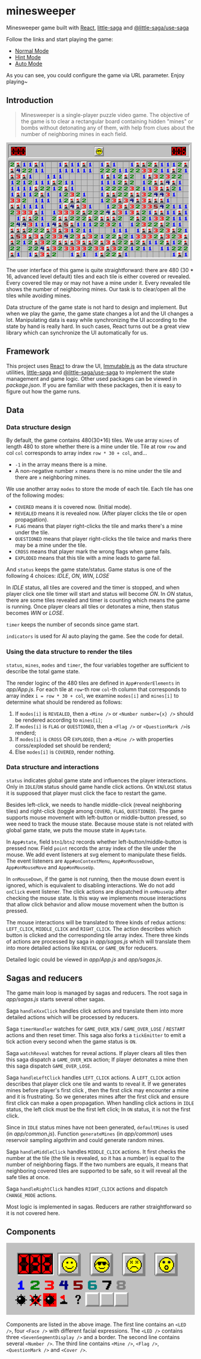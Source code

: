 # minesweeper

Minesweeper game built with [React](https://github.com/facebook/react), [little-saga](https://github.com/little-saga/little-saga) and [@little-saga/use-saga](https://github.com/little-saga/use-saga)

Follow the links and start playing the game:

- [Normal Mode](http://shinima.pw/minesweeper/)
- [Hint Mode](http://shinima.pw/minesweeper/?hint)
- [Auto Mode](http://shinima.pw/minesweeper/?auto)

As you can see, you could configure the game via URL parameter. Enjoy playing~

## Introduction

> Minesweeper is a single-player puzzle video game. The objective of the game is to clear a rectangular board containing hidden "mines" or bombs without detonating any of them, with help from clues about the number of neighboring mines in each field.

![screenshot](docs/screenshot.bmp)

The user interface of this game is quite straightforward: there are 480 (30 \* 16, advanced level default) tiles and each tile is either covered or revealed. Every covered tile may or may not have a mine under it. Every revealed tile shows the number of neighboring mines. Our task is to clear/open all the tiles while avoiding mines.

Data structure of the game state is not hard to design and implement. But when we play the game, the game state changes a lot and the UI changes a lot. Manipulating data is easy while synchronizing the UI according to the state by hand is really hard. In such cases, React turns out be a great view library which can synchronize the UI automatically for us.

## Framework

This project uses [React](https://facebook.github.io/react/) to draw the UI, [Immutable.js](https://facebook.github.io/immutable-js/) as the data structure utilities, [little-saga](https://github.com/little-saga/little-saga) and [@little-saga/use-saga](https://github.com/little-saga/use-saga) to implement the state management and game logic. Other used packages can be viewed in _package.json_. If you are familiar with these packages, then it is easy to figure out how the game runs.

## Data

### Data structure design

By default, the game contains 480(30\*16) tiles. We use array `mines` of length 480 to store whether there is a mine under tile. Tile at row `row` and col `col` corresponds to array index `row * 30 + col`, and...

- `-1` in the array means there is a mine.
- A non-negative number `x` means there is no mine under the tile and there are `x` neighboring mines.

We use another array `modes` to store the mode of each tile. Each tile has one of the following modes:

- `COVERED` means it is covered now. (Initial mode).
- `REVEALED` means it is revealed now. (After player clicks the tile or open propagation).
- `FLAG` means that player right-clicks the tile and marks there's a mine under the tile.
- `QUESTIONED` means that player right-clicks the tile twice and marks there may be a mine under the tile.
- `CROSS` means that player mark the wrong flags when game fails.
- `EXPLODED` means that this tile with a mine leads to game fail.

And `status` keeps the game state/status. Game status is one of the following 4 choices: _IDLE_, _ON_, _WIN_, _LOSE_

In _IDLE_ status, all tiles are covered and the timer is stopped, and when player click one tile timer will start and status will become _ON_. In _ON_ status, there are some tiles revealed and timer is counting which means the game is running. Once player clears all tiles or detonates a mine, then status becomes _WIN_ or _LOSE_.

`timer` keeps the number of seconds since game start.

`indicators` is used for AI auto playing the game. See the code for detail.

### Using the data structure to render the tiles

`status`, `mines`, `modes` and `timer`, the four variables together are sufficient to describe the total game state.

The render loginc of the 480 tiles are defined in `App#renderElements` in _app/App.js_. For each tile at `row`-th row `col`-th column that corresponds to array index `i = row * 30 + col`, we examine `modes[i]` and `mines[i]` to determine what should be rendered as follows:

1. If `modes[i]` is `REVEALED`, then a `<Mine />` or `<Number number={x} />` should be rendered according to `mines[i]`;
2. If `modes[i]` is `FLAG` or `QUESTIONED`, then a `<Flag />` or `<QuestionMark />`is renderd;
3. If `modes[i]` is `CROSS` OR `EXPLODED`, then a `<Mine />` with properties corss/exploded set should be renderd;
4. Else `modes[i]` is `COVERED`, render nothing.

### Data structure and interactions

`status` indicates global game state and influences the player interactions. Only in `IDLE`/`ON` status should game handle click actions. On `WIN`/`LOSE` status it is supposed that player must click the face to restart the game.

Besides left-click, we needs to handle middle-click (reveal neighboring tiles) and right-click (toggle among `COVERD`, `FLAG`, `QUESTIONED`). The game supports mouse movement with left-button or middle-button pressed, so wee need to track the mouse state. Because mouse state is not related with global game state, we puts the mouse state in `App#state`.

In `App#state`, field `btn1`/`btn2` records whether left-button/middle-button is pressed now. Field `point` records the array index of the tile under the mouse. We add event listeners at svg element to manipulate these fields. The event listeners are `App#onContextMenu`, `App#onMouseDown`, `App#onMouseMove` and `App#onMouseUp`.

In `onMouseDown`, if the game is not running, then the mouse down event is ignored, which is equivalent to disabling interactions. We do not add `onClick` event listener. The click actions are dispatched in `onMouseUp` after checking the mouse state. Is this way we implements mouse interactions that allow click behavior and allow mouse movement when the button is pressed.

The mouse interactions will be translated to three kinds of redux actions: `LEFT_CLICK`, `MIDDLE_CLICK` and `RIGHT_CLICK`. The action describes which button is clicked and the corresponding tile array index. There three kinds of actions are processed by saga in _app/sagas.js_ which will translate them into more detailed actions like `REVEAL` or `GAME_ON` for reducers.

Detailed logic could be viewed in _app/App.js_ and _app/sagas.js_.

## Sagas and reducers

The game main loop is managed by sagas and reducers. The root saga in _app/sagas.js_ starts several other sagas.

Saga `handleXxxClick` handles click actions and translate them into more detailed actions which will be processed by reducers.

Saga `timerHandler` watches for `GAME_OVER_WIN` / `GAME_OVER_LOSE` / `RESTART` actions and then reset timer. This saga also forks a `tickEmitter` to emit a tick action every second when the game status is `ON`.

Saga `watchReveal` watches for reveal actions. If player clears all tiles then this saga dispatch a `GAME_OVER_WIN` action; If player detonates a mine then this saga dispatch `GAME_OVER_LOSE`.

Saga `handleLeftClick` handles `LEFT_CLICK` actions. A `LEFT_CLICK` action describes that player click one tile and wants to reveal it. If we generates mines before player's first click , then the first click may encounter a mine and it is frustrating. So we generates mines after the first click and ensure first click can make a open propagation. When handling click actions in `IDLE` status, the left click must be the first left click; In `ON` status, it is not the first click.

Since in `IDLE` status mines have not been generated, `defaultMines` is used (in _app/common.js_). Function `generateMines` (in _app/common_) uses reservoir sampling algothrim and could generate random mines.

Saga `handleMiddleClick` handles `MIDDLE_CLICK` actions. It first checks the number at the tile (the tile is revealed, so it has a number) is equal to the number of neighboring flags. If the two numbers are equals, it means that neighboring covered tiles are supported to be safe, so it will reveal all the safe tiles at once.

Saga `handleRightClick` handles `RIGHT_CLICK` actions and dispatch `CHANGE_MODE` actions.

Most logic is implemented in sagas. Reducers are rather straightforward so it is not covered here.

## Components

![components](docs/components.bmp)

Components are listed in the above image. The first line contains an `<LED />`, four `<Face />` with different facial expressions. The `<LED />` contains three `<SevenSegmentDisplay />` and a border. The second line contains several `<Number />`. The third line contains `<Mine />`, `<Flag />`, `<QuestionMark />` and `<Cover />`.
